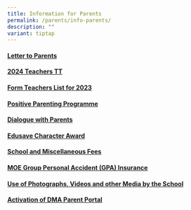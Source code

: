 ```yaml
---
title: Information for Parents
permalink: /parents/info-parents/
description: ""
variant: tiptap
---
```

<h4><a href="/parents/info-for-parents/letters/" rel="noopener noreferrer nofollow" target="_blank">Letter to Parents</a></h4><h4><a href="/files/Timetables/Teachers Timetable/2024_TeacherTT_v2.pdf" rel="noopener noreferrer nofollow" target="_blank">2024 Teachers TT</a></h4><h4><a href="/parents/info-for-parents/ft-list/" rel="noopener noreferrer nofollow" target="_blank">Form Teachers List for 2023</a></h4><h4><a href="/parents/info-for-parents/ppp/" rel="noopener noreferrer nofollow" target="_blank">Positive Parenting Programme</a></h4><h4><a href="/parents/info-for-parents/dwp/" rel="noopener noreferrer nofollow" target="_blank">Dialogue with Parents</a></h4><h4><a href="/parents/info-for-parents/edusave/" rel="noopener noreferrer nofollow" target="_blank">Edusave Character Award</a></h4><h4><a href="/parents/info-for-parents/fees/" rel="noopener noreferrer nofollow" target="_blank">School and Miscellaneous Fees</a></h4><h4><a href="/parents/info-for-parents/insurance/" rel="noopener noreferrer nofollow" target="_blank">MOE Group Personal Accident (GPA) Insurance</a></h4><h4><a href="/parents/info-for-parents/usephoto/" rel="noopener noreferrer nofollow" target="_blank">Use of Photographs, Videos and other Media by the School</a></h4><h4><a href="/parents/info-for-parents/dma/" rel="noopener noreferrer nofollow" target="_blank">Activation of DMA Parent Portal</a></h4><p></p>